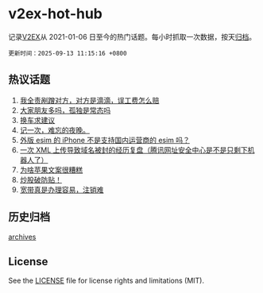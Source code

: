 # v2ex-hot-hub

 记录[V2EX](https://www.v2ex.com/)从 2021-01-06 日至今的热门话题。每小时抓取一次数据，按天[归档](archives)。

`更新时间：2025-09-13 11:15:16 +0800`

## 热议话题

1. [我全责剐蹭对方，对方是滴滴，误工费怎么赔](https://www.v2ex.com/t/1158760)
1. [大家朋友多吗，孤独是常态吗](https://www.v2ex.com/t/1158791)
1. [换车求建议](https://www.v2ex.com/t/1158754)
1. [记一次，难忘的夜晚。](https://www.v2ex.com/t/1158844)
1. [外版 esim 的 iPhone 不是支持国内运营商的 esim 吗？](https://www.v2ex.com/t/1158901)
1. [一次 XML 上传导致域名被封的经历复盘（腾讯网址安全中心是不是只剩下机器人了）](https://www.v2ex.com/t/1158792)
1. [为啥苹果文案很糟糕](https://www.v2ex.com/t/1158769)
1. [炒股破防贴！](https://www.v2ex.com/t/1158788)
1. [宽带真是办理容易，注销难](https://www.v2ex.com/t/1158793)

## 历史归档

[archives](archives)

## License

See the [LICENSE](LICENSE) file for license rights and limitations (MIT).
